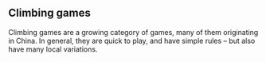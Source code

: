 ## Climbing games

Climbing games are a growing category of games, many of them originating in
China. In general, they are quick to play, and have simple rules – but also have
many local variations.
